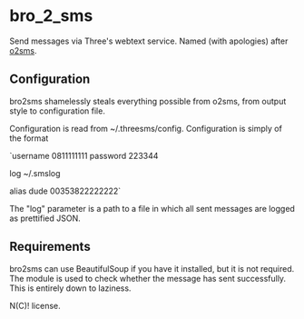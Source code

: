 bro_2_sms
===========

Send messages via Three's webtext service. Named (with apologies) after [o2sms](http://o2sms.sourceforge.net/).

Configuration
-----------

bro2sms shamelessly steals everything possible from o2sms, from output style to configuration file.

Configuration is read from ~/.threesms/config. Configuration is simply of the format

`username 0811111111
password 223344

log ~/.smslog

alias dude 00353822222222`

The "log" parameter is a path to a file in which all sent messages are logged as prettified JSON.

Requirements
-----------
bro2sms can use BeautifulSoup if you have it installed, but it is not required. The module is used to check whether the message has sent successfully. This is entirely down to laziness.

N(C)! license.